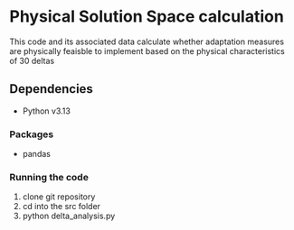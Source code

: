 # Physical Solution Space calculation
This code and its associated data calculate whether adaptation measures are physically feaisble to implement based on the physical characteristics of 30 deltas

## Dependencies 
- Python v3.13

### Packages 
- pandas

### Running the code
1. clone git repository 
2. cd into the src folder 
3. python delta_analysis.py
